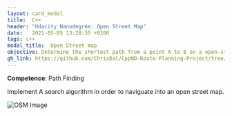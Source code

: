 ```yaml
---
layout: card_modal
title:  C++
header: "Udacity Nanodegree: Open Street Map"
date:   2021-05-05 13:28:35 +0200
tags: c++
modal_title:  Open Street map
objective: Determine the shortest path from a point A to B on a open-street map
gh_link: https://github.com/ChrisDal/CppND-Route-Planning-Project/tree/master/src
---
```


__Competence__: Path Finding 

Implement A search algorithm in order to naviguate into an open street map. 

![OSM Image]({{site.baseurl}}/images/OSM_toulouse_MDC.png "Algorithm on OpenStreetMap Toulouse")
